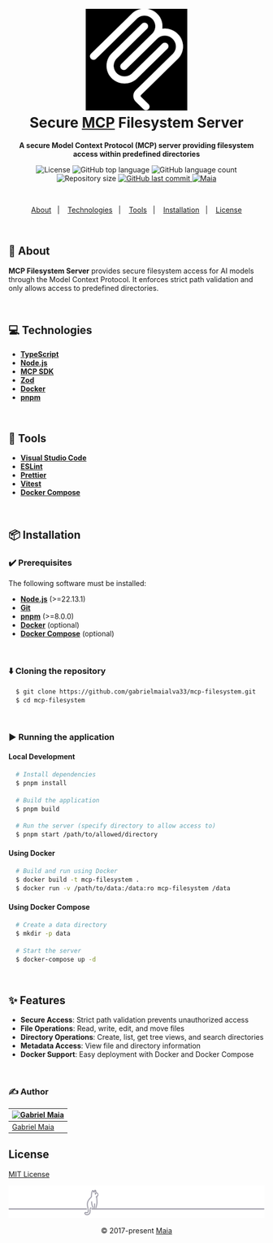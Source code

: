 <h1 align="center">
  <br>
  <img src="https://raw.githubusercontent.com/gabrielmaialva33/mcp-filesystem/master/.github/assets/icon.png" alt="MCP Filesystem" width="200">
  <br>
  Secure <a href="https://modelcontextprotocol.io/introduction">MCP</a> Filesystem Server
  <br>
</h1>

<p align="center">
  <strong>A secure Model Context Protocol (MCP) server providing filesystem access within predefined directories</strong>
</p>

<p align="center">
  <img src="https://img.shields.io/github/license/gabrielmaialva33/mcp-filesystem?color=00b8d3?style=flat&logo=appveyor" alt="License" />
  <img src="https://img.shields.io/github/languages/top/gabrielmaialva33/mcp-filesystem?style=flat&logo=appveyor" alt="GitHub top language" >
  <img src="https://img.shields.io/github/languages/count/gabrielmaialva33/mcp-filesystem?style=flat&logo=appveyor" alt="GitHub language count" >
  <img src="https://img.shields.io/github/repo-size/gabrielmaialva33/mcp-filesystem?style=flat&logo=appveyor" alt="Repository size" >
  <a href="https://github.com/gabrielmaialva33/mcp-filesystem/commits/master">
    <img src="https://img.shields.io/github/last-commit/gabrielmaialva33/mcp-filesystem?style=flat&logo=appveyor" alt="GitHub last commit" >
    <img src="https://img.shields.io/badge/made%20by-Maia-15c3d6?style=flat&logo=appveyor" alt="Maia" >  
  </a>
</p>

<br>

<p align="center">
  <a href="#bookmark-about">About</a>&nbsp;&nbsp;&nbsp;|&nbsp;&nbsp;&nbsp;
  <a href="#computer-technologies">Technologies</a>&nbsp;&nbsp;&nbsp;|&nbsp;&nbsp;&nbsp;
  <a href="#wrench-tools">Tools</a>&nbsp;&nbsp;&nbsp;|&nbsp;&nbsp;&nbsp;
  <a href="#package-installation">Installation</a>&nbsp;&nbsp;&nbsp;|&nbsp;&nbsp;&nbsp;
  <a href="#memo-license">License</a>
</p>

<br>

## :bookmark: About

**MCP Filesystem Server** provides secure filesystem access for AI models through the Model Context Protocol. It
enforces strict path validation and only allows access to predefined directories.

<br>

## :computer: Technologies

- **[TypeScript](https://www.typescriptlang.org/)**
- **[Node.js](https://nodejs.org/)**
- **[MCP SDK](https://github.com/anthropics/model-context-protocol)**
- **[Zod](https://zod.dev/)**
- **[Docker](https://www.docker.com/)**
- **[pnpm](https://pnpm.io/)**

<br>

## :wrench: Tools

- **[Visual Studio Code](https://code.visualstudio.com/)**
- **[ESLint](https://eslint.org/)**
- **[Prettier](https://prettier.io/)**
- **[Vitest](https://vitest.dev/)**
- **[Docker Compose](https://docs.docker.com/compose/)**

<br>

## :package: Installation

### :heavy_check_mark: **Prerequisites**

The following software must be installed:

- **[Node.js](https://nodejs.org/en/)** (>=22.13.1)
- **[Git](https://git-scm.com/)**
- **[pnpm](https://pnpm.io/)** (>=8.0.0)
- **[Docker](https://www.docker.com/)** (optional)
- **[Docker Compose](https://docs.docker.com/compose/)** (optional)

<br>

### :arrow_down: **Cloning the repository**

```sh
  $ git clone https://github.com/gabrielmaialva33/mcp-filesystem.git
  $ cd mcp-filesystem
```

<br>

### :arrow_forward: **Running the application**

#### Local Development

```sh
  # Install dependencies
  $ pnpm install

  # Build the application
  $ pnpm build

  # Run the server (specify directory to allow access to)
  $ pnpm start /path/to/allowed/directory
```

#### Using Docker

```sh
  # Build and run using Docker
  $ docker build -t mcp-filesystem .
  $ docker run -v /path/to/data:/data:ro mcp-filesystem /data
```

#### Using Docker Compose

```sh
  # Create a data directory
  $ mkdir -p data

  # Start the server
  $ docker-compose up -d
```

<br>

## :sparkles: Features

- **Secure Access**: Strict path validation prevents unauthorized access
- **File Operations**: Read, write, edit, and move files
- **Directory Operations**: Create, list, get tree views, and search directories
- **Metadata Access**: View file and directory information
- **Docker Support**: Easy deployment with Docker and Docker Compose

<br>

### :writing_hand: **Author**

| [![Gabriel Maia](https://avatars.githubusercontent.com/u/26732067?size=100)](https://github.com/gabrielmaialva33) |
|-------------------------------------------------------------------------------------------------------------------|
| [Gabriel Maia](https://github.com/gabrielmaialva33)                                                               |

## License

[MIT License](LICENSE)

<p align="center"><img src="https://raw.githubusercontent.com/gabrielmaialva33/gabrielmaialva33/master/assets/gray0_ctp_on_line.svg?sanitize=true" /></p>
<p align="center">&copy; 2017-present <a href="https://github.com/gabrielmaialva33/" target="_blank">Maia</a>
</p>
